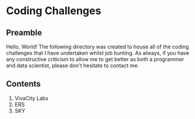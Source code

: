 # Coding Challenges

## Preamble

Hello, World! The following directory was created to house all of the coding challenges that I have undertaken whilst job hunting. As always, if you have any constructive criticism to allow me to get better as both a programmer and data scientist, please don't hesitate to contact me.

## Contents

  1) VivaCity Labs
  2) ERS
  3) SKY
